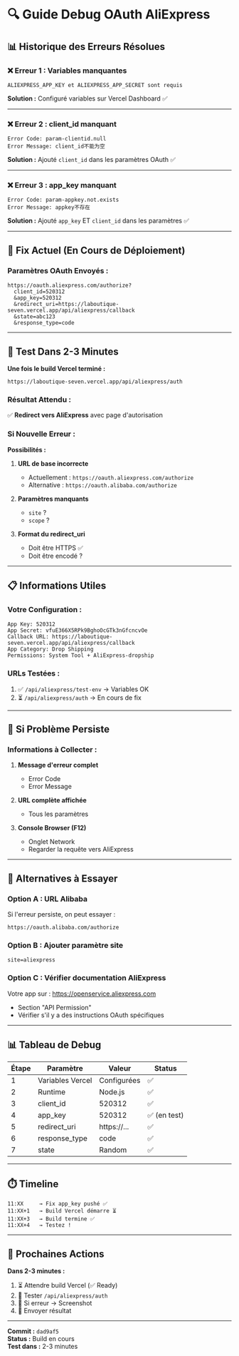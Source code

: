 # 🔍 Guide Debug OAuth AliExpress

## 📊 Historique des Erreurs Résolues

### ❌ Erreur 1 : Variables manquantes
```
ALIEXPRESS_APP_KEY et ALIEXPRESS_APP_SECRET sont requis
```
**Solution :** Configuré variables sur Vercel Dashboard ✅

---

### ❌ Erreur 2 : client_id manquant
```
Error Code: param-clientid.null
Error Message: client_id不能为空
```
**Solution :** Ajouté `client_id` dans les paramètres OAuth ✅

---

### ❌ Erreur 3 : app_key manquant
```
Error Code: param-appkey.not.exists
Error Message: appkey不存在
```
**Solution :** Ajouté `app_key` ET `client_id` dans les paramètres ✅

---

## 🔧 Fix Actuel (En Cours de Déploiement)

### **Paramètres OAuth Envoyés :**

```
https://oauth.aliexpress.com/authorize?
  client_id=520312
  &app_key=520312
  &redirect_uri=https://laboutique-seven.vercel.app/api/aliexpress/callback
  &state=abc123
  &response_type=code
```

---

## 🧪 Test Dans 2-3 Minutes

**Une fois le build Vercel terminé :**

```
https://laboutique-seven.vercel.app/api/aliexpress/auth
```

### **Résultat Attendu :**

✅ **Redirect vers AliExpress** avec page d'autorisation

### **Si Nouvelle Erreur :**

**Possibilités :**

1. **URL de base incorrecte**
   - Actuellement : `https://oauth.aliexpress.com/authorize`
   - Alternative : `https://oauth.alibaba.com/authorize`

2. **Paramètres manquants**
   - `site` ?
   - `scope` ?

3. **Format du redirect_uri**
   - Doit être HTTPS ✅
   - Doit être encodé ?

---

## 📋 Informations Utiles

### **Votre Configuration :**

```
App Key: 520312
App Secret: vfuE366X5RPk9BghoOcGTk3nGfcncvOe
Callback URL: https://laboutique-seven.vercel.app/api/aliexpress/callback
App Category: Drop Shipping
Permissions: System Tool + AliExpress-dropship
```

### **URLs Testées :**

1. ✅ `/api/aliexpress/test-env` → Variables OK
2. ⏳ `/api/aliexpress/auth` → En cours de fix

---

## 🐛 Si Problème Persiste

### **Informations à Collecter :**

1. **Message d'erreur complet**
   - Error Code
   - Error Message

2. **URL complète affichée**
   - Tous les paramètres

3. **Console Browser (F12)**
   - Onglet Network
   - Regarder la requête vers AliExpress

---

## 🔄 Alternatives à Essayer

### **Option A : URL Alibaba**

Si l'erreur persiste, on peut essayer :
```
https://oauth.alibaba.com/authorize
```

### **Option B : Ajouter paramètre site**

```
site=aliexpress
```

### **Option C : Vérifier documentation AliExpress**

Votre app sur : https://openservice.aliexpress.com
- Section "API Permission"
- Vérifier s'il y a des instructions OAuth spécifiques

---

## 📊 Tableau de Debug

| Étape | Paramètre | Valeur | Status |
|-------|-----------|--------|--------|
| 1 | Variables Vercel | Configurées | ✅ |
| 2 | Runtime | Node.js | ✅ |
| 3 | client_id | 520312 | ✅ |
| 4 | app_key | 520312 | ✅ (en test) |
| 5 | redirect_uri | https://... | ✅ |
| 6 | response_type | code | ✅ |
| 7 | state | Random | ✅ |

---

## ⏱️ Timeline

```
11:XX     → Fix app_key pushé ✅
11:XX+1   → Build Vercel démarre ⏳
11:XX+3   → Build termine ✅
11:XX+4   → Testez !
```

---

## 🎯 Prochaines Actions

**Dans 2-3 minutes :**

1. ⏳ Attendre build Vercel (✅ Ready)
2. 🧪 Tester `/api/aliexpress/auth`
3. 📸 Si erreur → Screenshot
4. 💬 Envoyer résultat

---

**Commit :** `dad9af5`  
**Status :** Build en cours  
**Test dans :** 2-3 minutes
